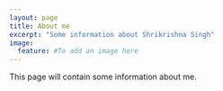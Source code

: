 ```yaml
---
layout: page
title: About me
excerpt: "Some information about Shrikrishna Singh"
image:
  feature: #To add an image here
---
```


This page will contain some information about me.
